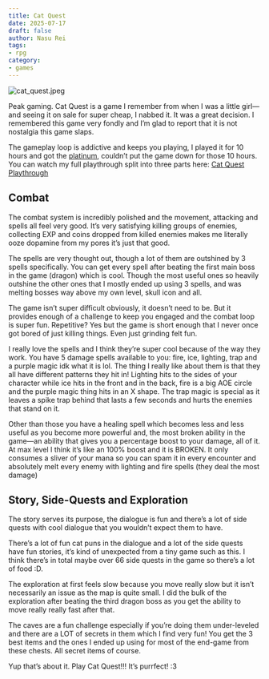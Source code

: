 ```yaml
---
title: Cat Quest
date: 2025-07-17
draft: false
author: Nasu Rei
tags:
- rpg
category:
- games
---
```


![cat_quest.jpeg](/images/cat_quest.jpeg)

Peak gaming. Cat Quest is a game I remember from when I was a little girl—and seeing it on sale for super cheap, I nabbed it. It was a great decision. I remembered this game very fondly and I’m glad to report that it is not nostalgia this game slaps.

The gameplay loop is addictive and keeps you playing, I played it for 10 hours and got the [platinum](https://youtu.be/y6QPlokR4M4), couldn’t put the game down for those 10 hours. You can watch my full playthrough split into three parts here: [Cat Quest Playthrough](https://youtube.com/playlist?list=PLjp8D5bPtjerF7WUOLA4qm1tahEC1eKzt&si=DXrMpVgTN7bZmgzg)

## Combat

The combat system is incredibly polished and the movement, attacking and spells all feel very good. It’s very satisfying killing groups of enemies, collecting EXP and coins dropped from killed enemies makes me literally ooze dopamine from my pores it’s just that good.

The spells are very thought out, though a lot of them are outshined by 3 spells specifically. You can get every spell after beating the first main boss in the game (dragon) which is cool. Though the most useful ones so heavily outshine the other ones that I mostly ended up using 3 spells, and was melting bosses way above my own level, skull icon and all.

The game isn’t super difficult obviously, it doesn’t need to be. But it provides enough of a challenge to keep you engaged and the combat loop is super fun. Repetitive? Yes but the game is short enough that I never once got bored of just killing things. Even just grinding felt fun.

I really love the spells and I think they’re super cool because of the way they work. You have 5 damage spells available to you: fire, ice, lighting, trap and a purple magic idk what it is lol. The thing I really like about them is that they all have different patterns they hit in! Lighting hits to the sides of your character while ice hits in the front and in the back, fire is a big AOE circle and the purple magic thing hits in an X shape. The trap magic is special as it leaves a spike trap behind that lasts a few seconds and hurts the enemies that stand on it.

Other than those you have a healing spell which becomes less and less useful as you become more powerful and, the most broken ability in the game—an ability that gives you a percentage boost to your damage, all of it. At max level I think it’s like an 100% boost and it is BROKEN. It only consumes a sliver of your mana so you can spam it in every encounter and absolutely melt every enemy with lighting and fire spells (they deal the most damage)

## Story, Side-Quests and Exploration

The story serves its purpose, the dialogue is fun and there’s a lot of side quests with cool dialogue that you wouldn’t expect them to have.

There’s a lot of fun cat puns in the dialogue and a lot of the side quests have fun stories, it’s kind of unexpected from a tiny game such as this. I think there’s in total maybe over 66 side quests in the game so there’s a lot of food :D.

The exploration at first feels slow because you move really slow but it isn’t necessarily an issue as the map is quite small. I did the bulk of the exploration after beating the third dragon boss as you get the ability to move really really fast after that.

The caves are a fun challenge especially if you’re doing them under-leveled and there are a LOT of secrets in them which I find very fun! You get the 3 best items and the ones I ended up using for most of the end-game from these chests. All secret items of course.

Yup that’s about it. Play Cat Quest!!! It’s purrfect! :3



